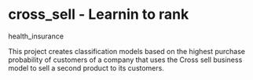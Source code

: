 # cross_sell - Learnin to rank 
health_insurance

This project creates classification models based on the highest purchase probability of customers of a company that uses the Cross sell business model to sell a second product to its customers.
